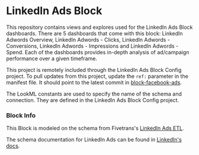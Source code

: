 # LinkedIn Ads Block

This repository contains views and explores used for the LinkedIn Ads Block dashboards. There are 5 dashboards that come with this block: LinkedIn Adwords Overview, LinkedIn Adwords - Clicks, LinkedIn Adwords - Conversions, LinkedIn Adwords - Impressions and LinkedIn Adwords - Spend. Each of the dashboards provides in-depth analysis of ad/campaign performance over a given timeframe.

This project is remotely included through the LinkedIn Ads Block Config project. 
To pull updates from this project, update the `ref:` parameter in the manifest file. It should point to the latest commit in [block-facebook-ads](https://github.com/looker/block-facebook-ads/commits/master).

The LookML constants are used to specify the name of the schema and connection. 
They are defined in the LinkedIn Ads Block Config project.

### Block Info

This Block is modeled on the schema from Fivetrans's [LinkedIn Ads ETL](https://fivetran.com/directory/linkedin-ads).

The schema documentation for LinkedIn Ads can be found in [LinkedIn's docs](https://developer.linkedin.com/docs/ref/v2/ads/adcampaigns).
